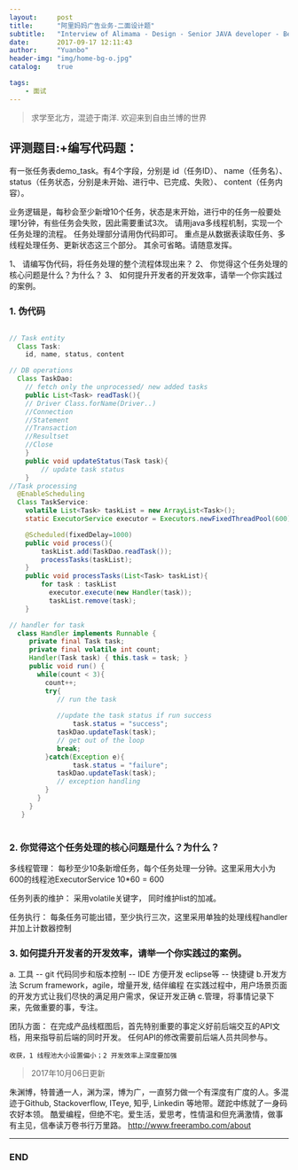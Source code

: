 ```yaml
---
layout:     post
title:      "阿里妈妈广告业务-二面设计题"
subtitle:   "Interview of Alimama - Design - Senior JAVA developer - Beijing"
date:       2017-09-17 12:11:43
author:     "Yuanbo"
header-img: "img/home-bg-o.jpg"
catalog:    true

tags:
    - 面试
---
```


> 求学至北方，混迹于南洋. 欢迎来到自由兰博的世界

## 评测题目:+编写代码题：
>
有一张任务表demo_task。有4个字段，分别是
id（任务ID）、
name（任务名）、
status（任务状态，分别是未开始、进行中、已完成、失败）、
content（任务内容）。
>
业务逻辑是，每秒会至少新增10个任务，状态是末开始，进行中的任务一般要处理1分钟，有些任务会失败，因此需要重试3次。
请用java多线程机制，实现一个任务处理的流程。
任务处理部分请用伪代码即可。
重点是从数据表读取任务、多线程处理任务、更新状态这三个部分。
其余可省略。请随意发挥。

1、	请编写伪代码，将任务处理的整个流程体现出来？
2、	你觉得这个任务处理的核心问题是什么？为什么？
3、  如何提升开发者的开发效率，请举一个你实践过的案例。


### 1. 伪代码

```java

// Task entity 
  Class Task: 
	id, name, status, content

// DB operations 
  Class TaskDao:
	// fetch only the unprocessed/ new added tasks
  	public List<Task> readTask(){
	// Driver Class.forName(Driver..)
	//Connection
	//Statement
	//Transaction
	//Resultset
	//Close
    }
    public void updateStatus(Task task){
    	// update task status
    }
//Task processing
  @EnableScheduling
  Class TaskService: 
	volatile List<Task> taskList = new ArrayList<Task>();
    static ExecutorService executor = Executors.newFixedThreadPool(600);

	@Scheduled(fixedDelay=1000)
	public void process(){
    	taskList.add(TaskDao.readTask());
      	processTasks(taskList);
    }
	public void processTasks(List<Task> taskList){
		for task : taskList
          executor.execute(new Handler(task));
      	  taskList.remove(task);
    }

// handler for task
  class Handler implements Runnable {
     private final Task task;
     private final volatile int count;
     Handler(Task task) { this.task = task; }
     public void run() {
       while(count < 3){
         count++;
         try{
			// run the task 
           
           	//update the task status if run success
                task.status = "success"; 
           	taskDao.updateTask(task);
   			// get out of the loop
           	break; 	                 	
         }catch(Exception e){
                task.status = "failure"; 
           	taskDao.updateTask(task);
			// exception handling 
         }
       }
     }
   }
  	
```



### 2. 你觉得这个任务处理的核心问题是什么？为什么？
  
  多线程管理： 
  每秒至少10条新增任务，每个任务处理一分钟。这里采用大小为600的线程池ExecutorService 10*60 = 600 
  
  任务列表的维护：
  采用volatile关键字， 同时维护list的加减。
  
  任务执行：
  每条任务可能出错，至少执行三次，这里采用单独的处理线程handler并加上计数器控制
  

### 3. 如何提升开发者的开发效率，请举一个你实践过的案例。
 
  a. 工具 
	-- git 代码同步和版本控制
    -- IDE 方便开发 eclipse等
    -- 快捷键 
   b.开发方法 Scrum framework，agile，增量开发, 结伴编程
       在实践过程中，用户场景页面的开发方式让我们尽快的满足用户需求，保证开发正确
   c.管理，将事情记录下来，先做重要的事，专注。

团队方面： 在完成产品线框图后，首先特别重要的事定义好前后端交互的API文档，用来指导前后端的同时开发。 任何API的修改需要前后端人员共同参与。


`收获，1 线程池大小设置偏小；2 开发效率上深度要加强`



> 2017年10月06日更新


朱渊博，特普通一人，渊为深，博为广，一直努力做一个有深度有广度的人。多混迹于Github, Stackoverflow, ITeye, 知乎, Linkedin 等地带。蹉跎中练就了一身码农好本领。 酷爱编程，但绝不宅。爱生活，爱思考，性情温和但充满激情，做事有主见，信奉读万卷书行万里路。
<http://www.freerambo.com/about>

---

### END

